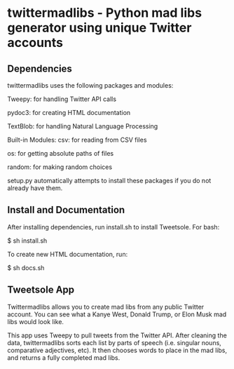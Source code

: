 # twittermadlibs - Python mad libs generator using unique Twitter accounts

## Dependencies
   twittermadlibs uses the following packages and modules:

   Tweepy: for handling Twitter API calls

   pydoc3: for creating HTML documentation

   TextBlob: for handling Natural Language Processing

   Built-in Modules:
   csv: for reading from CSV files

   os: for getting absolute paths of files

   random: for making random choices

   setup.py automatically attempts to install these packages if
   you do not already have them.

## Install and Documentation
   After installing dependencies, run install.sh to install Tweetsole. For bash:

   $ sh install.sh

   To create new HTML documentation, run:

   $ sh docs.sh

## Tweetsole App

   Twittermadlibs allows you to create mad libs from any public Twitter account.
   You can see what a Kanye West, Donald Trump, or Elon Musk mad libs
   would look like.

   This app uses Tweepy to pull tweets from the Twitter API. After cleaning the
   data, twittermadlibs sorts each list by parts of speech (i.e. singular nouns,
   comparative adjectives, etc). It then chooses words to place in the mad libs,
   and returns a fully completed mad libs. 
